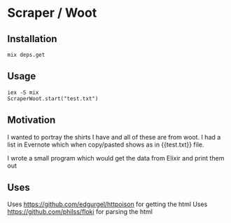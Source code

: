 # Scraper / Woot

## Installation
    mix deps.get
## Usage
    iex -S mix
    ScraperWoot.start("test.txt")

## Motivation
I wanted to portray the shirts I have and all of these are from woot. I had a list in Evernote which when copy/pasted shows as in {{test.txt}} file.

I wrote a small program which would get the data from Elixir and print them out

## Uses
 Uses https://github.com/edgurgel/httpoison for getting the html
 Uses https://github.com/philss/floki for parsing the html

